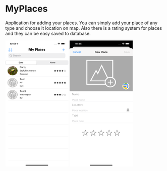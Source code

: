 
# MyPlaces

Application for adding your places. You can simply add your place of any type and choose it location on map. Also there is a rating system for places and they can be easy saved to database.

<img src="https://github.com/prostiak/Swift/blob/master/img/myplaces1.png" width="200" height="400" />  <img src="https://github.com/prostiak/Swift/blob/master/img/myplaces2.png" width="200" height="400" />

